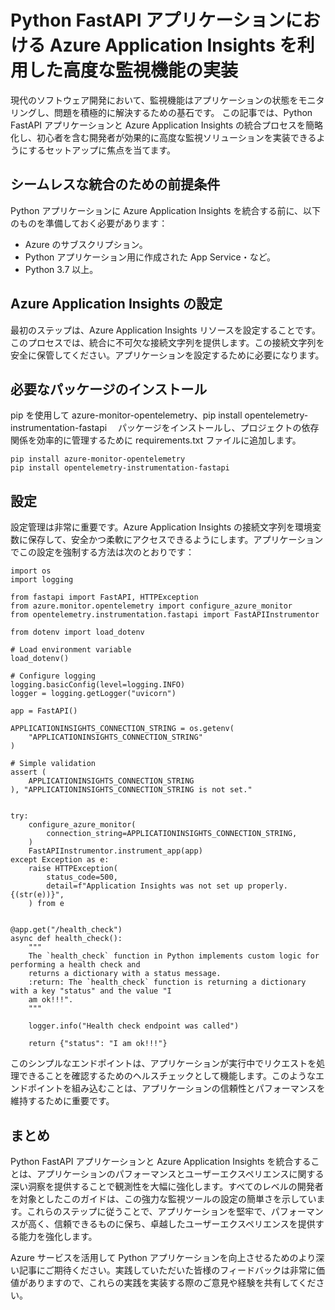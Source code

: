 # Python FastAPI アプリケーションにおける Azure Application Insights を利用した高度な監視機能の実装

現代のソフトウェア開発において、監視機能はアプリケーションの状態をモニタリングし、問題を積極的に解決するための基石です。
この記事では、Python FastAPI アプリケーションと Azure Application Insights の統合プロセスを簡略化し、初心者を含む開発者が効果的に高度な監視ソリューションを実装できるようにするセットアップに焦点を当てます。

## シームレスな統合のための前提条件

Python アプリケーションに Azure Application Insights を統合する前に、以下のものを準備しておく必要があります：

- Azure のサブスクリプション。
- Python アプリケーション用に作成された App Service・など。
- Python 3.7 以上。

## Azure Application Insights の設定

最初のステップは、Azure Application Insights リソースを設定することです。このプロセスでは、統合に不可欠な接続文字列を提供します。この接続文字列を安全に保管してください。アプリケーションを設定するために必要になります。

## 必要なパッケージのインストール

pip を使用して azure-monitor-opentelemetry、pip install opentelemetry-instrumentation-fastapi 　パッケージをインストールし、プロジェクトの依存関係を効率的に管理するために requirements.txt ファイルに追加します。

```
pip install azure-monitor-opentelemetry
pip install opentelemetry-instrumentation-fastapi
```

## 設定

設定管理は非常に重要です。Azure Application Insights の接続文字列を環境変数に保存して、安全かつ柔軟にアクセスできるようにします。アプリケーションでこの設定を強制する方法は次のとおりです：

```
import os
import logging

from fastapi import FastAPI, HTTPException
from azure.monitor.opentelemetry import configure_azure_monitor
from opentelemetry.instrumentation.fastapi import FastAPIInstrumentor

from dotenv import load_dotenv

# Load environment variable
load_dotenv()

# Configure logging
logging.basicConfig(level=logging.INFO)
logger = logging.getLogger("uvicorn")

app = FastAPI()

APPLICATIONINSIGHTS_CONNECTION_STRING = os.getenv(
    "APPLICATIONINSIGHTS_CONNECTION_STRING"
)

# Simple validation
assert (
    APPLICATIONINSIGHTS_CONNECTION_STRING
), "APPLICATIONINSIGHTS_CONNECTION_STRING is not set."


try:
    configure_azure_monitor(
        connection_string=APPLICATIONINSIGHTS_CONNECTION_STRING,
    )
    FastAPIInstrumentor.instrument_app(app)
except Exception as e:
    raise HTTPException(
        status_code=500,
        detail=f"Application Insights was not set up properly. {(str(e))}",
    ) from e


@app.get("/health_check")
async def health_check():
    """
    The `health_check` function in Python implements custom logic for performing a health check and
    returns a dictionary with a status message.
    :return: The `health_check` function is returning a dictionary with a key "status" and the value "I
    am ok!!!".
    """

    logger.info("Health check endpoint was called")

    return {"status": "I am ok!!!"}
```

このシンプルなエンドポイントは、アプリケーションが実行中でリクエストを処理できることを確認するためのヘルスチェックとして機能します。このようなエンドポイントを組み込むことは、アプリケーションの信頼性とパフォーマンスを維持するために重要です。

## まとめ

Python FastAPI アプリケーションと Azure Application Insights を統合することは、アプリケーションのパフォーマンスとユーザーエクスペリエンスに関する深い洞察を提供することで観測性を大幅に強化します。すべてのレベルの開発者を対象としたこのガイドは、この強力な監視ツールの設定の簡単さを示しています。これらのステップに従うことで、アプリケーションを堅牢で、パフォーマンスが高く、信頼できるものに保ち、卓越したユーザーエクスペリエンスを提供する能力を強化します。

Azure サービスを活用して Python アプリケーションを向上させるためのより深い記事にご期待ください。実践していただいた皆様のフィードバックは非常に価値がありますので、これらの実践を実装する際のご意見や経験を共有してください。
